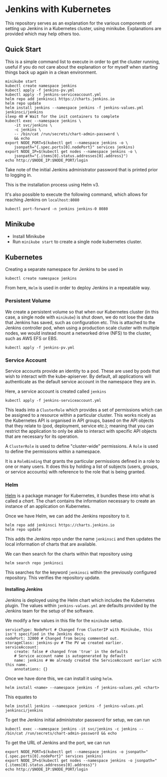 # Jenkins with Kubernetes

This repository serves as an explanation for the various components of setting up Jenkins in a Kubernetes cluster, using minikube. Explanations are provided which may help others too.

## Quick Start

This is a simple command list to execute in order to get the cluster running, useful if you do not care about the explanation or for myself when starting things back up again in a clean environment.

    minikube start
    kubectl create namespace jenkins
    kubectl apply -f jenkins-pv.yml
    kubectl apply -f jenkins-serviceaccount.yml
    helm repo add jenkinsci https://charts.jenkins.io
    helm repo update
    helm install jenkins --namespace jenkins -f jenkins-values.yml jenkinsci/jenkins
    sleep 40 # Wait for the init containers to complete
    kubectl exec --namespace jenkins \
        -it svc/jenkins \
        -c jenkins \
        -- /bin/cat /run/secrets/chart-admin-password \
        && echo
    export NODE_PORT=$(kubectl get --namespace jenkins -o \
        jsonpath="{.spec.ports[0].nodePort}" services jenkins)
    export NODE_IP=$(kubectl get nodes --namespace jenkins -o \
        jsonpath="{.items[0].status.addresses[0].address}")
    echo http://$NODE_IP:$NODE_PORT/login

Take note of the initial Jenkins administrator password that is printed prior to logging in.

This is the installation process using Helm v3.

It's also possible to execute the following command, which allows for reaching Jenkins on `localhost:8080`

    kubectl port-forward -n jenkins jenkins-0 8080

## Minikube

* Install Minikube
* Run `minikube start` to create a single node kubernetes cluster.

## Kubernetes

Creating a separate namespace for Jenkins to be used in

    kubectl create namespace jenkins

From here, `Helm` is used in order to deploy Jenkins in a repeatable way.

### Persistent Volume

We create a persistent volume so that when our Kubernetes cluster (in this case, a single node with `minikube`) is shut down, we do not lose the data that Jenkins has saved, such as configuration etc. This is attached to the Jenkins controller pod, when using a production scale cluster with multiple nodes, we would instead mount a networked drive (NFS) to the cluster, such as AWS EFS or EBS.

    kubectl apply -f jenkins-pv.yml

### Service Account

Service accounts provide an identity to a pod. These are used by pods that wish to interact with the kube-apiserver. By default, all applications will authenticate as the default service account in the namespace they are in.

Here, a service account is created called `jenkins`

    kubectl apply -f jenkins-serviceaccount.yml

This leads into a `ClusterRole` which provides a set of permissions which can be assigned to a resource within a particular cluster. This works nicely as the Kubernetes API is organised in API groups, based on the API objects that they relate to (pod, deployment, service etc.); meaning that you can restrict the application to only be able to interact with specific API objects that are necessary for its operation.

A `ClusterRole` is used to define "cluster-wide" permissions. A `Role` is used to define the permissions within a namespace.

It is a `RoleBinding` that grants the particular permissions defined in a role to one or many users. It does this by holding a list of subjects (users, groups, or service accounts) with reference to the role that is being granted.

### Helm

[Helm](https://helm.sh/docs/intro/install/) is a package manager for Kubernetes, it bundles these into what is called a *chart*. The chart contains the information necessary to create an instance of an application on Kubernetes.

Once we have Helm, we can add the Jenkins repository to it.

    helm repo add jenkinsci https://charts.jenkins.io
    helm repo update

This adds the Jenkins repo under the name `jenkinsci` and then updates the local information of charts that are available.

We can then search for the charts within that repository using

    helm search repo jenkinsci

This searches for the keyword `jenkinsci` within the previously configured repository. This verifies the repository update.


#### Installing Jenkins

Jenkins is deployed using the Helm chart which includes the Kubernetes plugin. The values within `jenkins-values.yml` are defaults provided by the Jenkins team for the setup of the software.

We modify a few values in this file for the `minikube` setup.

    serviceType: NodePort # Changed from ClusterIP with Minikube, this isn't specified in the Jenkins docs.
    nodePort: 32000 # Changed from being commented out.
    storageClass: jenkins-pv # The PV we created earlier.
    serviceAccount:
        create: false # changed from 'true' in the defaults
        # Service account name is autogenerated by default
        name: jenkins # We already created the ServiceAccount earlier with this name.
        annotations: {}

Once we have done this, we can install it using `helm`.

    helm install <name> --namespace jenkins -f jenkins-values.yml <chart>

This equates to

    helm install jenkins --namespace jenkins -f jenkins-values.yml jenkinsci/jenkins

To get the Jenkins initial administrator password for setup, we can run

    kubectl exec --namespace jenkins -it svc/jenkins -c jenkins -- /bin/cat /run/secrets/chart-admin-password && echo

To get the URL of Jenkins and the port, we can run

    export NODE_PORT=$(kubectl get --namespace jenkins -o jsonpath="{.spec.ports[0].nodePort}" services jenkins)
    export NODE_IP=$(kubectl get nodes --namespace jenkins -o jsonpath="{.items[0].status.addresses[0].address}")
    echo http://$NODE_IP:$NODE_PORT/login
